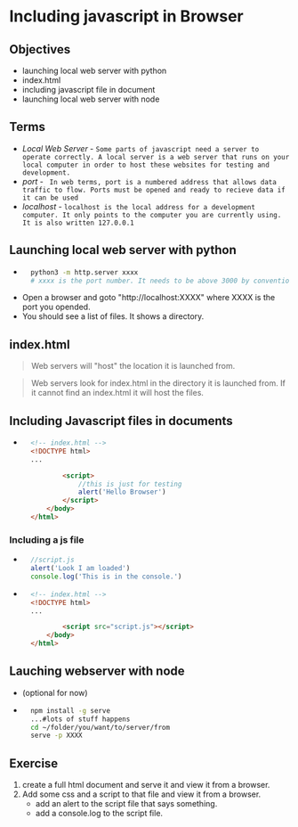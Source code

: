 # Including javascript in Browser

## Objectives
- launching local web server with python
- index.html
- including javascript file in document
- launching local web server with node

## Terms
- *Local Web Server* - `Some parts of javascript need a server to operate correctly. A local server is a web server that runs on your local computer in order to host these websites for testing and development.`
- *port* - ` In web terms, port is a numbered address that allows data traffic to flow. Ports must be opened and ready to recieve data if it can be used`
- *localhost* - `localhost is the local address for a development computer. It only points to the computer you are currently using. It is also written 127.0.0.1`

## Launching local web server with python

- ```bash
    python3 -m http.server xxxx
    # xxxx is the port number. It needs to be above 3000 by convention the default for local servers are often 8000 or 5000
- Open a browser and goto "http://localhost:XXXX" where XXXX is the port you opended.
- You should see a list of files. It shows a directory.

## index.html
> Web servers will "host" the location it is launched from.

> Web servers look for index.html in the directory it is launched from. If it cannot find an index.html it will host the files.

## Including Javascript files in documents
- ```html
    <!-- index.html -->
    <!DOCTYPE html>
    ...

            <script>
                //this is just for testing
                alert('Hello Browser')
            </script>
        </body>
    </html>

### Including a js file
- ```js
    //script.js
    alert('Look I am loaded')
    console.log('This is in the console.')    
- ```html
    <!-- index.html -->
    <!DOCTYPE html>
    ...

            <script src="script.js"></script>
        </body>
    </html>

## Lauching webserver with node
- (optional for now)
- ```bash
    npm install -g serve
    ...#lots of stuff happens
    cd ~/folder/you/want/to/server/from
    serve -p XXXX

## Exercise
1. create a full html document and serve it and view it from a browser.
2. Add some css and a script to that file and view it from a browser.
    - add an alert to the script file that says something.
    - add a console.log to the script file.